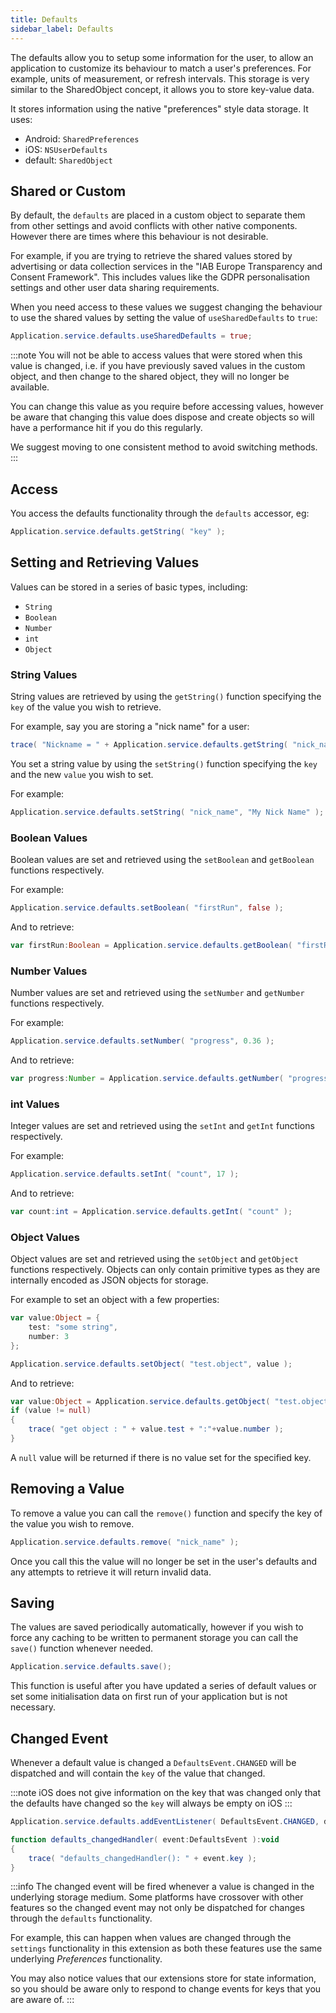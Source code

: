 ```yaml
---
title: Defaults
sidebar_label: Defaults
---
```


The defaults allow you to setup some information for the user, to allow an application to
customize its behaviour to match a user's preferences. For example, units of measurement,
or refresh intervals. This storage is very similar to the SharedObject concept,
it allows you to store key-value data.

It stores information using the native "preferences" style data storage. It uses:

- Android: `SharedPreferences`
- iOS: `NSUserDefaults`
- default: `SharedObject`


## Shared or Custom

By default, the `defaults` are placed in a custom object to separate them from other settings and avoid conflicts with other native components. However there are times where this behaviour is not desirable. 

For example, if you are trying to retrieve the shared values stored by advertising or data collection 
services in the "IAB Europe Transparency and Consent Framework". This includes values like the GDPR 
personalisation settings and other user data sharing requirements. 

When you need access to these values we suggest changing the behaviour to use the shared values by 
setting the value of `useSharedDefaults` to `true`:

```actionscript
Application.service.defaults.useSharedDefaults = true;
```

:::note
You will not be able to access values that were stored when this value is changed, i.e. if you have previously saved values in the custom object, and then change to the shared object, they will no longer be available.

You can change this value as you require before accessing values, however be aware that changing this value does dispose and create objects so will have a performance hit if you do this regularly.

We suggest moving to one consistent method to avoid switching methods. 
:::


## Access

You access the defaults functionality through the `defaults` accessor, eg:

```actionscript
Application.service.defaults.getString( "key" );
```

## Setting and Retrieving Values

Values can be stored in a series of basic types, including:

- `String`
- `Boolean`
- `Number`
- `int`
- `Object`

### String Values

String values are retrieved by using the `getString()` function specifying the `key` of the value you wish to retrieve.

For example, say you are storing a "nick name" for a user:

```actionscript
trace( "Nickname = " + Application.service.defaults.getString( "nick_name" ) );
```

You set a string value by using the `setString()` function specifying the `key` and the new `value` you wish to set.

For example:

```actionscript
Application.service.defaults.setString( "nick_name", "My Nick Name" );
```

### Boolean Values

Boolean values are set and retrieved using the `setBoolean` and `getBoolean` functions respectively.

For example:

```actionscript
Application.service.defaults.setBoolean( "firstRun", false );
```

And to retrieve:

```actionscript
var firstRun:Boolean = Application.service.defaults.getBoolean( "firstRun" );
```

### Number Values

Number values are set and retrieved using the `setNumber` and `getNumber` functions respectively.

For example:

```actionscript
Application.service.defaults.setNumber( "progress", 0.36 );
```

And to retrieve:

```actionscript
var progress:Number = Application.service.defaults.getNumber( "progress" );
```

### int Values

Integer values are set and retrieved using the `setInt` and `getInt` functions respectively.

For example:

```actionscript
Application.service.defaults.setInt( "count", 17 );
```

And to retrieve:

```actionscript
var count:int = Application.service.defaults.getInt( "count" );
```

### Object Values

Object values are set and retrieved using the `setObject` and `getObject` functions respectively.
Objects can only contain primitive types as they are internally encoded as JSON objects for storage.

For example to set an object with a few properties:

```actionscript
var value:Object = {
    test: "some string",
    number: 3
};

Application.service.defaults.setObject( "test.object", value );
```

And to retrieve:

```actionscript
var value:Object = Application.service.defaults.getObject( "test.object" );
if (value != null)
{
    trace( "get object : " + value.test + ":"+value.number );
}
```

A `null` value will be returned if there is no value set for the specified key.

## Removing a Value

To remove a value you can call the `remove()` function and specify the key of the value you wish to remove.

```actionscript
Application.service.defaults.remove( "nick_name" );
```

Once you call this the value will no longer be set in the user's defaults and any attempts to retrieve it will return invalid data.

## Saving

The values are saved periodically automatically, however if you wish to force any caching to be written to permanent storage you can call the `save()` function whenever needed.

```actionscript
Application.service.defaults.save();
```

This function is useful after you have updated a series of default values or set some initialisation data on first run of your application but is not necessary.

## Changed Event

Whenever a default value is changed a `DefaultsEvent.CHANGED` will be dispatched and will contain the `key` of the value that changed.

:::note
iOS does not give information on the key that was changed only that the defaults have changed so the `key` will always be empty on iOS
:::

```actionscript
Application.service.defaults.addEventListener( DefaultsEvent.CHANGED, defaults_changedHandler );

function defaults_changedHandler( event:DefaultsEvent ):void
{
    trace( "defaults_changedHandler(): " + event.key );
}
```

:::info
The changed event will be fired whenever a value is changed in the underlying storage medium. Some platforms have crossover with other features so the changed event may not only be dispatched for changes through the `defaults` functionality.

For example, this can happen when values are changed through the `settings` functionality in this extension as both these features use the same underlying _Preferences_ functionality.

You may also notice values that our extensions store for state information, so you should be aware only to respond to change events for keys that you are aware of.
:::
